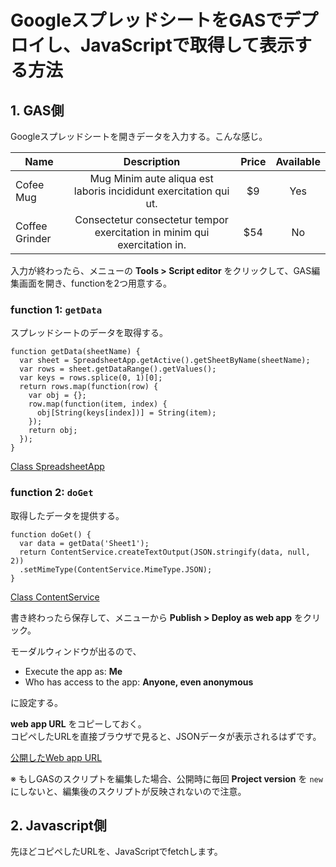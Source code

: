 # GoogleスプレッドシートをGASでデプロイし、JavaScriptで取得して表示する方法

## 1. GAS側

Googleスプレッドシートを開きデータを入力する。こんな感じ。

|Name          |Description                                                              |Price  |Available|
|--------------|:-----------------------------------------------------------------------:|:-----:|:-------:|
|Cofee Mug     |Mug	Minim aute aliqua est laboris incididunt exercitation qui ut.        |$9     |Yes      |
|Coffee Grinder|Consectetur consectetur tempor exercitation in minim qui exercitation in.|$54    |No       |

入力が終わったら、メニューの __Tools > Script editor__ をクリックして、GAS編集画面を開き、functionを2つ用意する。

### function 1: `getData`

スプレッドシートのデータを取得する。

```
function getData(sheetName) {
  var sheet = SpreadsheetApp.getActive().getSheetByName(sheetName);
  var rows = sheet.getDataRange().getValues();
  var keys = rows.splice(0, 1)[0];
  return rows.map(function(row) {
    var obj = {};
    row.map(function(item, index) {
      obj[String(keys[index])] = String(item);
    });
    return obj;
  });
}
```

[Class SpreadsheetApp](https://developers.google.com/apps-script/reference/spreadsheet/spreadsheet-app)

### function 2: `doGet`

取得したデータを提供する。

```
function doGet() {
  var data = getData('Sheet1');
  return ContentService.createTextOutput(JSON.stringify(data, null, 2))
  .setMimeType(ContentService.MimeType.JSON);
}
```

[Class ContentService](https://developers.google.com/apps-script/reference/content/content-service)

書き終わったら保存して、メニューから __Publish > Deploy as web app__ をクリック。

モーダルウィンドウが出るので、

- Execute the app as: __Me__
- Who has access to the app: __Anyone, even anonymous__

に設定する。

__web app URL__ をコピーしておく。  
コピペしたURLを直接ブラウザで見ると、JSONデータが表示されるはずです。

[公開したWeb app URL](https://script.googleusercontent.com/macros/echo?user_content_key=p9d-fcKtgrgEMAhgqpk4XDr_W285WtrkUqJKcVthvVyi9CkS_WOQfg9aTvCE6cKM3HoaxyxJDXlQkg2eub9dSvdhw26S9palm5_BxDlH2jW0nuo2oDemN9CCS2h10ox_1xSncGQajx_ryfhECjZEnP2rgGKjcrtYBJ-2I5bI52mdRlJcHBjxQZIsd6IqZ_hMuco-216wQMcwxGkg_iFjBKOIp7sEUsJ2&lib=MMq1tVr6UW_E01TntsBOM9_RWp2vJfyNW)

※ もしGASのスクリプトを編集した場合、公開時に毎回 __Project version__ を `new` にしないと、編集後のスクリプトが反映されないので注意。

## 2. Javascript側

先ほどコピペしたURLを、JavaScriptでfetchします。